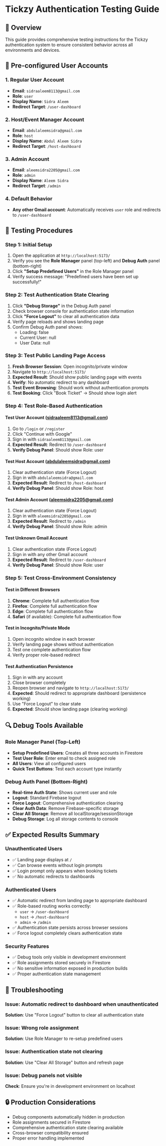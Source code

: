 # Tickzy Authentication Testing Guide

## 🎯 Overview
This guide provides comprehensive testing instructions for the Tickzy authentication system to ensure consistent behavior across all environments and devices.

## 🔧 Pre-configured User Accounts

### 1. Regular User Account
- **Email**: `sidraaleem8113@gmail.com`
- **Role**: `user`
- **Display Name**: `Sidra Aleem`
- **Redirect Target**: `/user-dashboard`

### 2. Host/Event Manager Account
- **Email**: `abdulaleemsidra@gmail.com`
- **Role**: `host`
- **Display Name**: `Abdul Aleem Sidra`
- **Redirect Target**: `/host-dashboard`

### 3. Admin Account
- **Email**: `aleemsidra2205@gmail.com`
- **Role**: `admin`
- **Display Name**: `Aleem Sidra`
- **Redirect Target**: `/admin`

### 4. Default Behavior
- **Any other Gmail account**: Automatically receives `user` role and redirects to `/user-dashboard`

## 🧪 Testing Procedures

### Step 1: Initial Setup
1. Open the application at `http://localhost:5173/`
2. Verify you see the **Role Manager** panel (top-left) and **Debug Auth** panel (bottom-right)
3. Click **"Setup Predefined Users"** in the Role Manager panel
4. Verify success message: "Predefined users have been set up successfully!"

### Step 2: Test Authentication State Clearing
1. Click **"Debug Storage"** in the Debug Auth panel
2. Check browser console for authentication state information
3. Click **"Force Logout"** to clear all authentication data
4. Verify page reloads and shows landing page
5. Confirm Debug Auth panel shows:
   - Loading: false
   - Current User: null
   - User Data: null

### Step 3: Test Public Landing Page Access
1. **Fresh Browser Session**: Open incognito/private window
2. Navigate to `http://localhost:5173/`
3. **Expected Result**: Should show public landing page with events
4. **Verify**: No automatic redirect to any dashboard
5. **Test Event Browsing**: Should work without authentication prompts
6. **Test Booking**: Click "Book Ticket" → Should show login alert

### Step 4: Test Role-Based Authentication

#### Test User Account (sidraaleem8113@gmail.com)
1. Go to `/login` or `/register`
2. Click "Continue with Google"
3. Sign in with `sidraaleem8113@gmail.com`
4. **Expected Result**: Redirect to `/user-dashboard`
5. **Verify Debug Panel**: Should show Role: user

#### Test Host Account (abdulaleemsidra@gmail.com)
1. Clear authentication state (Force Logout)
2. Sign in with `abdulaleemsidra@gmail.com`
3. **Expected Result**: Redirect to `/host-dashboard`
4. **Verify Debug Panel**: Should show Role: host

#### Test Admin Account (aleemsidra2205@gmail.com)
1. Clear authentication state (Force Logout)
2. Sign in with `aleemsidra2205@gmail.com`
3. **Expected Result**: Redirect to `/admin`
4. **Verify Debug Panel**: Should show Role: admin

#### Test Unknown Gmail Account
1. Clear authentication state (Force Logout)
2. Sign in with any other Gmail account
3. **Expected Result**: Redirect to `/user-dashboard`
4. **Verify Debug Panel**: Should show Role: user

### Step 5: Test Cross-Environment Consistency

#### Test in Different Browsers
1. **Chrome**: Complete full authentication flow
2. **Firefox**: Complete full authentication flow
3. **Edge**: Complete full authentication flow
4. **Safari** (if available): Complete full authentication flow

#### Test in Incognito/Private Mode
1. Open incognito window in each browser
2. Verify landing page shows without authentication
3. Test one complete authentication flow
4. Verify proper role-based redirect

#### Test Authentication Persistence
1. Sign in with any account
2. Close browser completely
3. Reopen browser and navigate to `http://localhost:5173/`
4. **Expected**: Should redirect to appropriate dashboard (persistence working)
5. Use "Force Logout" to clear state
6. **Expected**: Should show landing page (clearing working)

## 🔍 Debug Tools Available

### Role Manager Panel (Top-Left)
- **Setup Predefined Users**: Creates all three accounts in Firestore
- **Test User Role**: Enter email to check assigned role
- **All Users**: View all configured users
- **Quick Test Buttons**: Test each account type instantly

### Debug Auth Panel (Bottom-Right)
- **Real-time Auth State**: Shows current user and role
- **Logout**: Standard Firebase logout
- **Force Logout**: Comprehensive authentication clearing
- **Clear Auth Data**: Remove Firebase-specific storage
- **Clear All Storage**: Remove all localStorage/sessionStorage
- **Debug Storage**: Log all storage contents to console

## ✅ Expected Results Summary

### Unauthenticated Users
- ✅ Landing page displays at `/`
- ✅ Can browse events without login prompts
- ✅ Login prompt only appears when booking tickets
- ✅ No automatic redirects to dashboards

### Authenticated Users
- ✅ Automatic redirect from landing page to appropriate dashboard
- ✅ Role-based routing works correctly:
  - `user` → `/user-dashboard`
  - `host` → `/host-dashboard`
  - `admin` → `/admin`
- ✅ Authentication state persists across browser sessions
- ✅ Force logout completely clears authentication state

### Security Features
- ✅ Debug tools only visible in development environment
- ✅ Role assignments stored securely in Firestore
- ✅ No sensitive information exposed in production builds
- ✅ Proper authentication state management

## 🚨 Troubleshooting

### Issue: Automatic redirect to dashboard when unauthenticated
**Solution**: Use "Force Logout" button to clear all authentication state

### Issue: Wrong role assignment
**Solution**: Use Role Manager to re-setup predefined users

### Issue: Authentication state not clearing
**Solution**: Use "Clear All Storage" button and refresh page

### Issue: Debug panels not visible
**Check**: Ensure you're in development environment on localhost

## 🔒 Production Considerations

- Debug components automatically hidden in production
- Role assignments secured in Firestore
- Comprehensive authentication state clearing available
- Cross-browser compatibility ensured
- Proper error handling implemented
